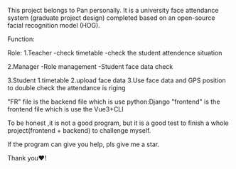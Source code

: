 This project belongs to Pan personally. It is a university face attendance system (graduate project design) 
completed based on an open-source facial recognition model (HOG).



Function:

Role:
1.Teacher
-check timetable
-check the student attendence situation

2.Manager
-Role management
-Student face data check

3.Student
1.timetable
2.upload face data
3.Use face data and GPS position to double check the attendance is riging


"FR" file is the backend file which is use python:Django
"frontend" is the frontend file which is use the Vue3+CLI


To be honest ,it is not a good program, but it is a good test to finish a whole project(frontend + backend)
to challenge myself.

If the program can give you help, pls give me a star.

Thank you❤!


